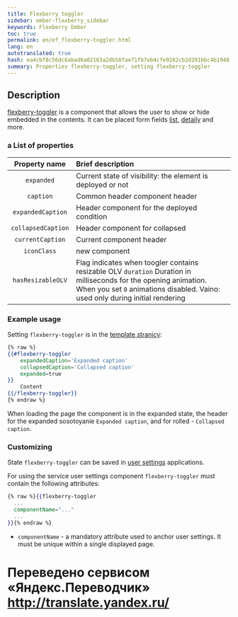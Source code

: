 ```yaml
--- 
title: Flexberry toggler 
sidebar: ember-flexberry_sidebar 
keywords: Flexberry Ember 
toc: true 
permalink: en/ef_flexberry-toggler.html 
lang: en 
autotranslated: true 
hash: ea4cbf8c56dc6abad6a02163a2db58fae71fb7eb4cfe9282cb2d201bbc4b1948 
summary: Properties flexberry-toggler, setting flexberry-toggler 
--- 
```


## Description 

[flexberry-toggler](https://github.com/Flexberry/ember-flexberry/blob/master/addon/components/flexberry-toggler.js) is a component that allows the user to show or hide embedded in the contents. It can be placed form fields [list](ef_object-list-view.html), [detaily](ef_groupedit.html) and more. 

### a List of properties 

| Property name | Brief description | 
|:-------------------:|:------------------| 
| `expanded` | Current state of visibility: the element is deployed or not| 
| `caption` | Common header component header| 
| `expandedCaption` | Header component for the deployed condition| 
| `collapsedCaption` | Header component for collapsed| 
| `currentCaption` | Current component header| 
| `iconClass` | new component| 
| `hasResizableOLV` | Flag indicates when toogler contains resizable OLV `duration` Duration in milliseconds for the opening animation. When you set `0` animations disabled. Vaino: used only during initial rendering| 

### Example usage 

Setting `flexberry-toggler` is in the [template stranicy](https://github.com/Flexberry/ember-flexberry/blob/master/addon/components/flexberry-toggler.js#L10): 

```hbs
{% raw %}
{{#flexberry-toggler
    expandedCaption='Expanded caption'
    collapsedCaption='Collapsed caption'
    expanded=true
}}
    Content
{{/flexberry-toggler}}
{% endraw %}
``` 

When loading the page the component is in the expanded state, the header for the expanded sosotoyanie `Expanded caption`, and for rolled - `Collapsed caption`. 

### Customizing 

State `flexberry-toggler` can be saved in [user settings](ef_model-user-settings-service.html) applications. 

For using the service user settings component `flexberry-toggler` must contain the following attributes: 

```hbs
{% raw %}{{flexberry-toggler
  ...
  componentName="..."
  ...
}}{% endraw %}
``` 

* `componentName` - a mandatory attribute used to anchor user settings. It must be unique within a single displayed page. 



 # Переведено сервисом «Яндекс.Переводчик» http://translate.yandex.ru/